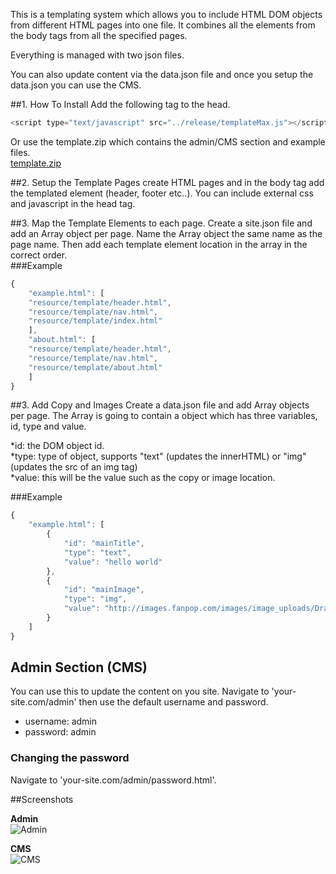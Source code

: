 This is a templating system which allows you to include HTML DOM objects from different HTML pages into one file. It combines all the elements from the body tags from all the specified pages. 

Everything is managed with two json files.

You can also update content via the data.json file and once you setup the data.json you can use the CMS.

##1. How To Install
Add the following tag to the head.
```JavaScript
<script type="text/javascript" src="../release/templateMax.js"></script>
```

Or use the template.zip which contains the admin/CMS section and example files.  
[template.zip](https://github.com/fahimc/HTMLLoader/blob/master/release/template.zip)  

##2. Setup the Template Pages
create HTML pages and in the body tag add the templated element (header, footer etc..). You can include external css and javascript in  the head tag.

##3. Map the Template Elements to each page.
Create a site.json file and add an Array object per page. Name the Array object the same name as the page name. 
Then add each template element location in the array in the correct order.  
###Example
```JavaScript
{
	"example.html": [
	"resource/template/header.html",
	"resource/template/nav.html",
	"resource/template/index.html"
	],
	"about.html": [
	"resource/template/header.html",
	"resource/template/nav.html",
	"resource/template/about.html"
	]
}

```

##3. Add Copy and Images
Create a data.json file and add Array objects per page. The Array is going to contain a object which has three variables, id, type and value. 

*id: the DOM object id.  
*type: type of object, supports "text" (updates the innerHTML) or "img" (updates the src of an img tag)  
*value: this will be the value such as the copy or image location.

###Example  
```JavaScript
{
	"example.html": [
		{
			"id": "mainTitle",
			"type": "text",
			"value": "hello world"
		},
		{
			"id": "mainImage",
			"type": "img",
			"value": "http://images.fanpop.com/images/image_uploads/Dragon-Ball-Z-dragon-ball-z-538442_1024_768.jpg"
		}
	]
}
```

## Admin Section (CMS)
You can use this to update the content on you site. Navigate to 'your-site.com/admin' then use the default username and password. 

- username: admin  
- password: admin  
 
### Changing the password
Navigate to 'your-site.com/admin/password.html'.  

##Screenshots  

**Admin**  
![Admin](https://raw.github.com/fahimc/HTMLLoader/master/screenshots/login.jpg)  

**CMS**  
![CMS](https://raw.github.com/fahimc/HTMLLoader/master/screenshots/cms.jpg)
